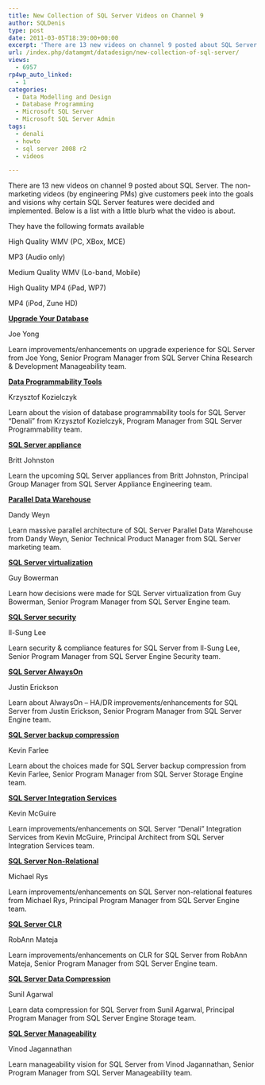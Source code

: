 ```yaml
---
title: New Collection of SQL Server Videos on Channel 9
author: SQLDenis
type: post
date: 2011-03-05T18:39:00+00:00
excerpt: 'There are 13 new videos on channel 9 posted about SQL Server.  The non-marketing videos (by engineering PMs) give customers peek into the goals and visions why certain SQL Server features were decided and implemented. Below is a list with a little blurb&hellip;'
url: /index.php/datamgmt/datadesign/new-collection-of-sql-server/
views:
  - 6957
rp4wp_auto_linked:
  - 1
categories:
  - Data Modelling and Design
  - Database Programming
  - Microsoft SQL Server
  - Microsoft SQL Server Admin
tags:
  - denali
  - howto
  - sql server 2008 r2
  - videos

---
```

There are 13 new videos on channel 9 posted about SQL Server. The non-marketing videos (by engineering PMs) give customers peek into the goals and visions why certain SQL Server features were decided and implemented. Below is a list with a little blurb what the video is about.

They have the following formats available

High Quality WMV (PC, XBox, MCE)
  
MP3 (Audio only)
  
Medium Quality WMV (Lo-band, Mobile)
  
High Quality MP4 (iPad, WP7)
  
MP4 (iPod, Zune HD)

**[Upgrade Your Database][1]**
  
Joe Yong
  
Learn improvements/enhancements on upgrade experience for SQL Server from Joe Yong, Senior Program Manager from SQL Server China Research & Development Manageability team.

**[Data Programmability Tools][2]** 
  
Krzysztof Kozielczyk
  
Learn about the vision of database programmability tools for SQL Server &#8220;Denali&#8221; from Krzysztof Kozielczyk, Program Manager from SQL Server Programmability team.

**[SQL Server appliance][3]**
  
Britt Johnston
  
Learn the upcoming SQL Server appliances from Britt Johnston, Principal Group Manager from SQL Server Appliance Engineering team.

**[Parallel Data Warehouse][4]**
  
Dandy Weyn
  
Learn massive parallel architecture of SQL Server Parallel Data Warehouse from Dandy Weyn, Senior Technical Product Manager from SQL Server marketing team.

**[SQL Server virtualization][5]**
  
Guy Bowerman
  
Learn how decisions were made for SQL Server virtualization from Guy Bowerman, Senior Program Manager from SQL Server Engine team.

**[SQL Server security][6]**
  
Il-Sung Lee
  
Learn security & compliance features for SQL Server from Il-Sung Lee, Senior Program Manager from SQL Server Engine Security team.

**[SQL Server AlwaysOn][7]**
  
Justin Erickson
  
Learn about AlwaysOn &#8211; HA/DR improvements/enhancements for SQL Server from Justin Erickson, Senior Program Manager from SQL Server Engine team.

**[SQL Server backup compression][8]**
  
Kevin Farlee
  
Learn about the choices made for SQL Server backup compression from Kevin Farlee, Senior Program Manager from SQL Server Storage Engine team.

**[SQL Server Integration Services][9]**
  
Kevin McGuire
  
Learn improvements/enhancements on SQL Server &#8220;Denali&#8221; Integration Services from Kevin McGuire, Principal Architect from SQL Server Integration Services team.

**[SQL Server Non-Relational][10]**
  
Michael Rys
  
Learn improvements/enhancements on SQL Server non-relational features from Michael Rys, Principal Program Manager from SQL Server Engine team.

**[SQL Server CLR][11]**
  
RobAnn Mateja
  
Learn improvements/enhancements on CLR for SQL Server from RobAnn Mateja, Senior Program Manager from SQL Server Engine team.

**[SQL Server Data Compression][12]**
  
Sunil Agarwal
  
Learn data compression for SQL Server from Sunil Agarwal, Principal Program Manager from SQL Server Engine Storage team.

**[SQL Server Manageability][13]**
  
Vinod Jagannathan
  
Learn manageability vision for SQL Server from Vinod Jagannathan, Senior Program Manager from SQL Server Manageability team.

 [1]: http://channel9.msdn.com/posts/Upgrade-Your-Database
 [2]: http://channel9.msdn.com/posts/SQL-Server-Data-Programmability-Tools
 [3]: http://channel9.msdn.com/posts/SQL-Server-Appliance
 [4]: http://channel9.msdn.com/posts/Parallel-Data-Warehouse
 [5]: http://channel9.msdn.com/posts/SQL-Server-Virtualization
 [6]: http://channel9.msdn.com/posts/SQL-Server-Security
 [7]: http://channel9.msdn.com/posts/SQL-Server-AlwaysOn
 [8]: http://channel9.msdn.com/posts/SQL-Server-Backup-Compression
 [9]: http://channel9.msdn.com/posts/SQL-Server-Integration-Services
 [10]: http://channel9.msdn.com/posts/SQL-Server-Non-Relational
 [11]: http://channel9.msdn.com/posts/SQL-Server-CLR
 [12]: http://channel9.msdn.com/posts/SQL-Server-Data-Compression
 [13]: http://channel9.msdn.com/posts/SQL-Server-Manageability